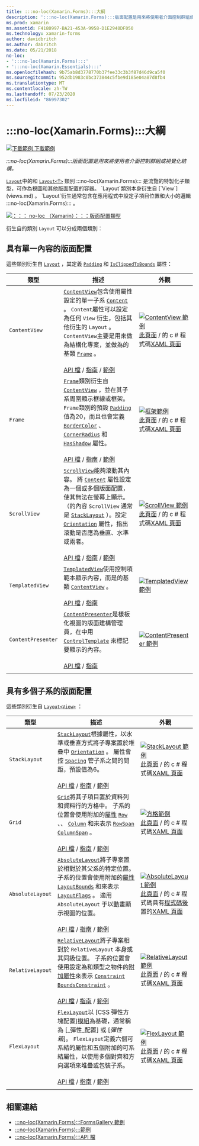 ```yaml
---
title: :::no-loc(Xamarin.Forms):::大綱
description: ':::no-loc(Xamarin.Forms):::版面配置是用來將使用者介面控制群組成視覺化結構。 本文列出中包含的版面配置 :::no-loc(Xamarin.Forms)::: 。'
ms.prod: xamarin
ms.assetid: F4180997-BA21-453A-9958-D1E2940DF050
ms.technology: xamarin-forms
author: davidbritch
ms.author: dabritch
ms.date: 05/21/2018
no-loc:
- ':::no-loc(Xamarin.Forms):::'
- ':::no-loc(Xamarin.Essentials):::'
ms.openlocfilehash: 9b75ab8d3778770b37fee33c3b3f87d46d9ca5f0
ms.sourcegitcommit: 952db1983c0bc373844c5fbe9d185e04a87d8fb4
ms.translationtype: MT
ms.contentlocale: zh-TW
ms.lasthandoff: 07/23/2020
ms.locfileid: "86997302"
---
```

# <a name="no-locxamarinforms-layouts"></a>:::no-loc(Xamarin.Forms):::大綱

[![下載範例](~/media/shared/download.png) 下載範例](https://docs.microsoft.com/samples/xamarin/xamarin-forms-samples/formsgallery)

_:::no-loc(Xamarin.Forms):::版面配置是用來將使用者介面控制群組成視覺化結構。_

[`Layout`](xref::::no-loc(Xamarin.Forms):::.Layout)中的和 [`Layout<T>`](xref::::no-loc(Xamarin.Forms):::.Layout`1) 類別 :::no-loc(Xamarin.Forms)::: 是流覽的特製化子類型，可作為視圖和其他版面配置的容器。 `Layout`類別本身衍生自 [`View`](views.md) 。 `Layout`衍生通常包含在應用程式中設定子項目位置和大小的邏輯 :::no-loc(Xamarin.Forms)::: 。

[![：：： no-loc （Xamarin）：：：版面配置類型](layouts-images/layouts-sml.png "：：： no-loc （Xamarin）：：：版面配置類型")](layouts-images/layouts.png#lightbox "：：： no-loc （Xamarin）：：：版面配置類型")

衍生自的類別 `Layout` 可以分成兩個類別：

## <a name="layouts-with-single-content"></a>具有單一內容的版面配置

這些類別衍生自 [`Layout`](xref::::no-loc(Xamarin.Forms):::.Layout) ，其定義 [`Padding`](xref::::no-loc(Xamarin.Forms):::.Layout.Padding) 和 [`IsClippedToBounds`](xref::::no-loc(Xamarin.Forms):::.Layout.IsClippedToBounds) 屬性：

| 類型 | 描述 | 外觀 |
| --- | --- | --- |
| `ContentView` | [`ContentView`](xref::::no-loc(Xamarin.Forms):::.ContentView)包含使用屬性設定的單一子系 [`Content`](xref::::no-loc(Xamarin.Forms):::.ContentView.Content) 。 `Content`屬性可以設定為任何 `View` 衍生，包括其他衍生的 `Layout` 。 `ContentView`主要是用來做為結構化專案，並做為的基類 [`Frame`](xref::::no-loc(Xamarin.Forms):::.Frame) 。<br /><br />[API 檔](xref::::no-loc(Xamarin.Forms):::.ContentView)  / [指南](~/xamarin-forms/user-interface/layouts/contentview.md)  / [範例](https://docs.microsoft.com/samples/xamarin/xamarin-forms-samples/userinterface-contentviewdemos/) | [![ContentView 範例](layouts-images/ContentView.png "ContentView 範例")](layouts-images/ContentView-Large.png#lightbox "ContentView 範例")<br />[此頁面](https://github.com/xamarin/xamarin-forms-samples/blob/master/FormsGallery/FormsGallery/FormsGallery/CodeExamples/ContentViewDemoPage.cs)  /  的 c # 程式碼[XAML 頁面](https://github.com/xamarin/xamarin-forms-samples/blob/master/FormsGallery/FormsGallery/FormsGallery/XamlExamples/ContentViewDemoPage.xaml) |
| `Frame` | [`Frame`](xref::::no-loc(Xamarin.Forms):::.Frame)類別衍生自 [`ContentView`](xref::::no-loc(Xamarin.Forms):::.ContentView) ，並在其子系周圍顯示框線或框架。 `Frame`類別的預設 [`Padding`](xref::::no-loc(Xamarin.Forms):::.Layout.Padding) 值為20，而且也會定義 [`BorderColor`](xref::::no-loc(Xamarin.Forms):::.Frame.BorderColor) 、 [`CornerRadius`](xref::::no-loc(Xamarin.Forms):::.Frame.CornerRadius) 和 [`HasShadow`](xref::::no-loc(Xamarin.Forms):::.Frame.HasShadow) 屬性。<br /><br />[API 檔](xref::::no-loc(Xamarin.Forms):::.Frame)  / [指南](~/xamarin-forms/user-interface/layouts/frame.md)  / [範例](https://docs.microsoft.com/samples/xamarin/xamarin-forms-samples/userinterface-frame/) | [![框架範例](layouts-images/Frame.png "框架範例")](layouts-images/Frame-Large.png#lightbox "框架範例")<br />[此頁面](https://github.com/xamarin/xamarin-forms-samples/blob/master/FormsGallery/FormsGallery/FormsGallery/CodeExamples/FrameDemoPage.cs)  /  的 c # 程式碼[XAML 頁面](https://github.com/xamarin/xamarin-forms-samples/blob/master/FormsGallery/FormsGallery/FormsGallery/XamlExamples/FrameDemoPage.xaml) |
| `ScrollView` | [`ScrollView`](xref::::no-loc(Xamarin.Forms):::.ScrollView)能夠滾動其內容。 將 [`Content`](xref::::no-loc(Xamarin.Forms):::.ScrollView.Content) 屬性設定為一個或多個版面配置，使其無法在螢幕上顯示。 （的內容 `ScrollView` 通常是 [`StackLayout`](xref::::no-loc(Xamarin.Forms):::.StackLayout) ）。設定 [`Orientation`](xref::::no-loc(Xamarin.Forms):::.ScrollView.Orientation) 屬性，指出滾動是否應為垂直、水準或兩者。<br /><br />[API 檔](xref::::no-loc(Xamarin.Forms):::.ScrollView)  / [指南](~/xamarin-forms/user-interface/layouts/scrollview.md)  / [範例](https://docs.microsoft.com/samples/xamarin/xamarin-forms-samples/userinterface-layout) | [![ScrollView 範例](layouts-images/ScrollView.png "ScrollView 範例")](layouts-images/ScrollView-Large.png#lightbox "ScrollView 範例")<br />[此頁面](https://github.com/xamarin/xamarin-forms-samples/blob/master/FormsGallery/FormsGallery/FormsGallery/CodeExamples/ScrollViewDemoPage.cs)  /  的 c # 程式碼[XAML 頁面](https://github.com/xamarin/xamarin-forms-samples/blob/master/FormsGallery/FormsGallery/FormsGallery/XamlExamples/ScrollViewDemoPage.xaml) |
| `TemplatedView` | [`TemplatedView`](xref::::no-loc(Xamarin.Forms):::.TemplatedView)使用控制項範本顯示內容，而是的基類 [`ContentView`](xref::::no-loc(Xamarin.Forms):::.ContentView) 。<br /><br />[API 檔](xref::::no-loc(Xamarin.Forms):::.TemplatedView)  / [指南](~/xamarin-forms/app-fundamentals/templates/control-template.md) | [![TemplatedView 範例](layouts-images/TemplatedView.png "TemplatedView 範例")](layouts-images/TemplatedView.png#lightbox "TemplatedView 範例") |
| `ContentPresenter` | [`ContentPresenter`](xref::::no-loc(Xamarin.Forms):::.ContentPresenter)是樣板化視圖的版面建構管理員，在中用 [`ControlTemplate`](xref::::no-loc(Xamarin.Forms):::.ControlTemplate) 來標記要顯示的內容。<br /><br />[API 檔](xref::::no-loc(Xamarin.Forms):::.ContentPresenter)  / [指南](~/xamarin-forms/app-fundamentals/templates/control-template.md) | [![ContentPresenter 範例](layouts-images/ContentPresenter.png "ContentPresenter 範例")](layouts-images/ContentPresenter.png#lightbox "ContentPresenter 範例") |
|     |     |     |

## <a name="layouts-with-multiple-children"></a>具有多個子系的版面配置

這些類別衍生自 [`Layout<View>`](xref::::no-loc(Xamarin.Forms):::.Layout`1) ：

| 類型 | 描述 | 外觀 |
| --- | --- | --- |
| `StackLayout` | [`StackLayout`](xref::::no-loc(Xamarin.Forms):::.StackLayout)根據屬性，以水準或垂直方式將子專案置於堆疊中 [`Orientation`](xref::::no-loc(Xamarin.Forms):::.StackLayout.Orientation) 。 屬性會控 [`Spacing`](xref::::no-loc(Xamarin.Forms):::.StackLayout.Spacing) 管子系之間的間距，預設值為6。<br /><br />[API 檔](xref::::no-loc(Xamarin.Forms):::.StackLayout)  / [指南](~/xamarin-forms/user-interface/layouts/stacklayout.md)  / [範例](https://docs.microsoft.com/samples/xamarin/xamarin-forms-samples/userinterface-layout)| [![StackLayout 範例](layouts-images/StackLayout.png "StackLayout 範例")](layouts-images/StackLayout-Large.png#lightbox "StackLayout 範例")<br />[此頁面](https://github.com/xamarin/xamarin-forms-samples/blob/master/FormsGallery/FormsGallery/FormsGallery/CodeExamples/StackLayoutDemoPage.cs)  /  的 c # 程式碼[XAML 頁面](https://github.com/xamarin/xamarin-forms-samples/blob/master/FormsGallery/FormsGallery/FormsGallery/XamlExamples/StackLayoutDemoPage.xaml) |
| `Grid` | [`Grid`](xref::::no-loc(Xamarin.Forms):::.Grid)將其子項目置於資料列和資料行的方格中。 子系的位置會使用附加的[屬性](~/xamarin-forms/xaml/attached-properties.md) [`Row`](xref::::no-loc(Xamarin.Forms):::.Grid.RowProperty) 、、 [`Column`](xref::::no-loc(Xamarin.Forms):::.Grid.ColumnProperty) 和來表示 [`RowSpan`](xref::::no-loc(Xamarin.Forms):::.Grid.RowSpanProperty) [`ColumnSpan`](xref::::no-loc(Xamarin.Forms):::.Grid.ColumnSpanProperty) 。<br /><br />[API 檔](xref::::no-loc(Xamarin.Forms):::.Grid)  / [指南](~/xamarin-forms/user-interface/layouts/grid.md)  / [範例](https://docs.microsoft.com/samples/xamarin/xamarin-forms-samples/userinterface-layout) | [![方格範例](layouts-images/Grid.png "方格範例")](layouts-images/Grid-Large.png#lightbox "方格範例")<br />[此頁面](https://github.com/xamarin/xamarin-forms-samples/blob/master/FormsGallery/FormsGallery/FormsGallery/CodeExamples/GridDemoPage.cs)  /  的 c # 程式碼[XAML 頁面](https://github.com/xamarin/xamarin-forms-samples/blob/master/FormsGallery/FormsGallery/FormsGallery/XamlExamples/GridDemoPage.xaml) |
| `AbsoluteLayout` | [`AbsoluteLayout`](xref::::no-loc(Xamarin.Forms):::.AbsoluteLayout)將子專案置於相對於其父系的特定位置。 子系的位置會使用附加的[屬性](~/xamarin-forms/xaml/attached-properties.md) [`LayoutBounds`](xref::::no-loc(Xamarin.Forms):::.AbsoluteLayout.LayoutBoundsProperty) 和來表示 [`LayoutFlags`](xref::::no-loc(Xamarin.Forms):::.AbsoluteLayout.LayoutFlagsProperty) 。 適用 `AbsoluteLayout` 于以動畫顯示視圖的位置。<br /><br />[API 檔](xref::::no-loc(Xamarin.Forms):::.AbsoluteLayout)  / [指南](~/xamarin-forms/user-interface/layouts/absolute-layout.md)  / [範例](https://docs.microsoft.com/samples/xamarin/xamarin-forms-samples/userinterface-layout) | [![AbsoluteLayout 範例](layouts-images/AbsoluteLayout.png "AbsoluteLayout 範例")](layouts-images/AbsoluteLayout-Large.png#lightbox "AbsoluteLayout 範例")<br />[此頁面](https://github.com/xamarin/xamarin-forms-samples/blob/master/FormsGallery/FormsGallery/FormsGallery/CodeExamples/AbsoluteLayoutDemoPage.cs)  /  的 c # 程式碼具有[程式碼後](https://github.com/xamarin/xamarin-forms-samples/blob/master/FormsGallery/FormsGallery/FormsGallery/XamlExamples/AbsoluteLayoutDemoPage.xaml.cs)置的[XAML 頁面](https://github.com/xamarin/xamarin-forms-samples/blob/master/FormsGallery/FormsGallery/FormsGallery/XamlExamples/AbsoluteLayoutDemoPage.xaml) |
| `RelativeLayout` | [`RelativeLayout`](xref::::no-loc(Xamarin.Forms):::.RelativeLayout)將子專案相對於 `RelativeLayout` 本身或其同級位置。 子系的位置會使用設定為和類型之物件的[附加屬性](~/xamarin-forms/xaml/attached-properties.md)來表示 [`Constraint`](xref::::no-loc(Xamarin.Forms):::.Constraint) [`BoundsConstraint`](xref::::no-loc(Xamarin.Forms):::.Constraint) 。<br /><br />[API 檔](xref::::no-loc(Xamarin.Forms):::.RelativeLayout)  / [指南](~/xamarin-forms/user-interface/layouts/relative-layout.md)  / [範例](https://docs.microsoft.com/samples/xamarin/xamarin-forms-samples/userinterface-layout) | [![RelativeLayout 範例](layouts-images/RelativeLayout.png "RelativeLayout 範例")](layouts-images/RelativeLayout-Large.png#lightbox "RelativeLayout 範例")<br />[此頁面](https://github.com/xamarin/xamarin-forms-samples/blob/master/FormsGallery/FormsGallery/FormsGallery/CodeExamples/RelativeLayoutDemoPage.cs)  /  的 c # 程式碼[XAML 頁面](https://github.com/xamarin/xamarin-forms-samples/blob/master/FormsGallery/FormsGallery/FormsGallery/XamlExamples/RelativeLayoutDemoPage.xaml) |
| `FlexLayout` | [`FlexLayout`](xref::::no-loc(Xamarin.Forms):::.FlexLayout)以 [CSS 彈性方塊配置][模組](https://www.w3.org/TR/css-flexbox-1/)為基礎，通常稱為 [_彈性_配置] 或 [_彈性箱_]。 `FlexLayout`定義六個可系結的屬性和五個附加的可系結屬性，以使用多個對齊和方向選項來堆疊或包裝子系。<br /><br />[API 檔](xref::::no-loc(Xamarin.Forms):::.FlexLayout)  / [指南](~/xamarin-forms/user-interface/layouts/flex-layout.md)  / [範例](https://docs.microsoft.com/samples/xamarin/xamarin-forms-samples/userinterface-flexlayoutdemos) | [![FlexLayout 範例](layouts-images/FlexLayout.png "FlexLayout 範例")](layouts-images/FlexLayout-Large.png#lightbox "FlexLayout 範例")<br />[此頁面](https://github.com/xamarin/xamarin-forms-samples/blob/master/FormsGallery/FormsGallery/FormsGallery/CodeExamples/FlexLayoutDemoPage.cs)  /  的 c # 程式碼[XAML 頁面](https://github.com/xamarin/xamarin-forms-samples/blob/master/FormsGallery/FormsGallery/FormsGallery/XamlExamples/FlexLayoutDemoPage.xaml) |
|     |     |     |

## <a name="related-links"></a>相關連結

- [:::no-loc(Xamarin.Forms):::FormsGallery 範例](https://docs.microsoft.com/samples/xamarin/xamarin-forms-samples/formsgallery)
- [:::no-loc(Xamarin.Forms):::範例](https://docs.microsoft.com/samples/browse/?products=xamarin&term=:::no-loc(Xamarin.Forms):::)
- [:::no-loc(Xamarin.Forms):::API 檔](https://docs.microsoft.com/dotnet/api/xamarin.forms?view=xamarin-forms)
